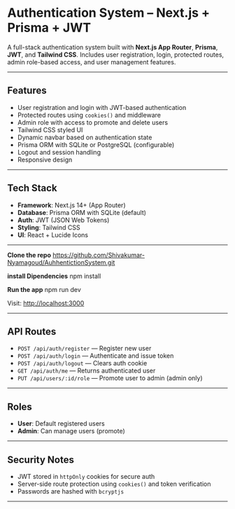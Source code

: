 #  Authentication System – Next.js + Prisma + JWT

A full-stack authentication system built with **Next.js App Router**, **Prisma**, **JWT**, and **Tailwind CSS**. Includes user registration, login, protected routes, admin role-based access, and user management features.

---

##  Features

* User registration and login with JWT-based authentication
* Protected routes using `cookies()` and middleware
* Admin role with access to promote and delete users
* Tailwind CSS styled UI
* Dynamic navbar based on authentication state
* Prisma ORM with SQLite or PostgreSQL (configurable)
* Logout and session handling
* Responsive design

---

##  Tech Stack

* **Framework**: Next.js 14+ (App Router)
* **Database**: Prisma ORM with SQLite (default)
* **Auth**: JWT (JSON Web Tokens)
* **Styling**: Tailwind CSS
* **UI**: React + Lucide Icons

---
 **Clone the repo**
https://github.com/Shivakumar-Nyamagoud/AuhhentictionSystem.git

 **install Dipendencies**
npm install

 **Run the app**
npm run dev

Visit: [http://localhost:3000](http://localhost:3000)

---

##  API Routes

* `POST /api/auth/register` — Register new user
* `POST /api/auth/login` — Authenticate and issue token
* `POST /api/auth/logout` — Clears auth cookie
* `GET /api/auth/me` — Returns authenticated user
* `PUT /api/users/:id/role` — Promote user to admin (admin only)

---

##  Roles

* **User**: Default registered users
* **Admin**: Can manage users (promote)

---

##  Security Notes

* JWT stored in `httpOnly` cookies for secure auth
* Server-side route protection using `cookies()` and token verification
* Passwords are hashed with `bcryptjs`

---

